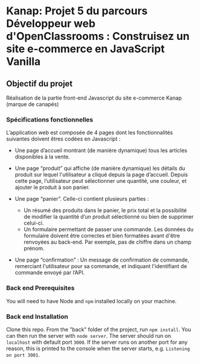 # Kanap: Projet 5 du parcours Développeur web d'OpenClassrooms : Construisez un site e-commerce en JavaScript Vanilla #

## Objectif du projet ##

Réalisation de la partie front-end Javascript du site e-commerce Kanap (marque de canapés)

### Spécifications fonctionnelles ###

L’application web est composée de 4 pages dont les fonctionnalités suivantes doivent êtres codées en Javascript :

* Une page d’accueil montrant (de manière dynamique) tous les articles disponibles à
la vente.

* Une page “produit” qui affiche (de manière dynamique) les détails du produit sur
lequel l'utilisateur a cliqué depuis la page d’accueil. Depuis cette page, l’utilisateur
peut sélectionner une quantité, une couleur, et ajouter le produit à son panier.

* Une page “panier”. Celle-ci contient plusieurs parties :
  * Un résumé des produits dans le panier, le prix total et la possibilité de
    modifier la quantité d’un produit sélectionné ou bien de supprimer celui-ci.
  * Un formulaire permettant de passer une commande. Les données du
    formulaire doivent être correctes et bien formatées avant d'être renvoyées au
    back-end. Par exemple, pas de chiffre dans un champ prénom.
    
* Une page “confirmation” :
  Un message de confirmation de commande, remerciant l'utilisateur pour sa
    commande, et indiquant l'identifiant de commande envoyé par l’API.

### Back end Prerequisites ###

You will need to have Node and `npm` installed locally on your machine.

### Back end Installation ###

Clone this repo. From the "back" folder of the project, run `npm install`. You 
can then run the server with `node server`. 
The server should run on `localhost` with default port `3000`. If the
server runs on another port for any reason, this is printed to the
console when the server starts, e.g. `Listening on port 3001`.



